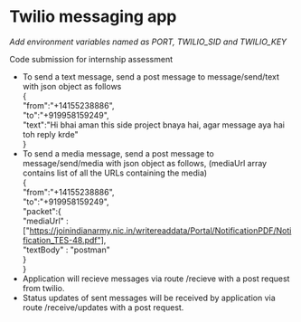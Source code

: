 # Twilio messaging app  

*Add environment variables named as PORT, TWILIO_SID and TWILIO_KEY*

Code submission for internship assessment
- To send a text message, send a post message to message/send/text with json object as follows   
  {  
    "from":"+14155238886",  
    "to":"+919958159249",  
    "text":"Hi bhai aman this side project bnaya hai, agar message aya hai toh reply krde"  
    }
- To send a media message, send a post message to message/send/media with json object as follows, (mediaUrl array contains list of all the URLs containing the media)   
 {  
     "from":"+14155238886",  
     "to":"+919958159249",  
     "packet":{  
             "mediaUrl" : ["https://joinindianarmy.nic.in/writereaddata/Portal/NotificationPDF/Notification_TES-48.pdf"],  
             "textBody" : "postman"  
             }  
   }  
- Application will recieve messages via route /recieve with a post request from twilio.
- Status updates of sent messages will be received by application via route /receive/updates with a post request.
